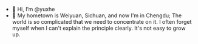 - 👋 Hi, I’m @yuxhe
- 👀 My hometown is Weiyuan, Sichuan, and now I'm in Chengdu; The world is so complicated that we need to concentrate on it. I often forget myself when I can't explain the principle clearly. It's not easy to grow up.

